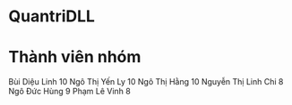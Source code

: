 # QuantriDLL
# Thành viên nhóm
   Bùi Diệu Linh 10
   Ngô Thị Yến Ly 10
   Ngô Thị Hằng 10
   Nguyễn Thị Linh Chi 8
   Ngô Đức Hùng 9
   Phạm Lê Vinh 8
#
